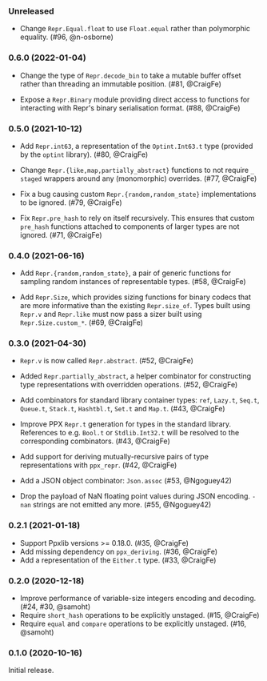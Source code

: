 ### Unreleased

- Change `Repr.Equal.float` to use `Float.equal` rather than polymorphic equality. (#96, @n-osborne)

### 0.6.0 (2022-01-04)

- Change the type of `Repr.decode_bin` to take a mutable buffer offset rather
  than threading an immutable position. (#81, @CraigFe)

- Expose a `Repr.Binary` module providing direct access to functions for
  interacting with Repr's binary serialisation format. (#88, @CraigFe)

### 0.5.0 (2021-10-12)

- Add `Repr.int63`, a representation of the `Optint.Int63.t` type (provided by
  the `optint` library). (#80, @CraigFe)

- Change `Repr.{like,map,partially_abstract}` functions to not require `_
  staged` wrappers around any (monomorphic) overrides. (#77, @CraigFe)

- Fix a bug causing custom `Repr.{random,random_state}` implementations to be
  ignored. (#79, @CraigFe)

- Fix `Repr.pre_hash` to rely on itself recursively. This ensures that custom
  `pre_hash` functions attached to components of larger types are not ignored.
  (#71, @CraigFe)

### 0.4.0 (2021-06-16)

- Add `Repr.{random,random_state}`, a pair of generic functions for sampling
  random instances of representable types. (#58, @CraigFe)

- Add `Repr.Size`, which provides sizing functions for binary codecs that are
  more informative than the existing `Repr.size_of`. Types built using `Repr.v`
  and `Repr.like` must now pass a sizer built using `Repr.Size.custom_*`. (#69,
  @CraigFe)

### 0.3.0 (2021-04-30)

- `Repr.v` is now called `Repr.abstract`. (#52, @CraigFe)

- Added `Repr.partially_abstract`, a helper combinator for constructing type
  representations with overridden operations. (#52, @CraigFe)

- Add combinators for standard library container types: `ref`, `Lazy.t`,
  `Seq.t`, `Queue.t`, `Stack.t`, `Hashtbl.t`, `Set.t` and `Map.t`.
  (#43, @CraigFe)

- Improve PPX `Repr.t` generation for types in the standard library. References
  to e.g. `Bool.t` or `Stdlib.Int32.t` will be resolved to the corresponding
  combinators. (#43, @CraigFe)

- Add support for deriving mutually-recursive pairs of type representations
  with `ppx_repr`. (#42, @CraigFe)

- Add a JSON object combinator: `Json.assoc` (#53, @Ngoguey42)

- Drop the payload of NaN floating point values during JSON encoding. `-nan`
  strings are not emitted any more. (#55, @Ngoguey42)

### 0.2.1 (2021-01-18)

- Support Ppxlib versions >= 0.18.0. (#35, @CraigFe)
- Add missing dependency on `ppx_deriving`. (#36, @CraigFe)
- Add a representation of the `Either.t` type. (#33, @CraigFe)

### 0.2.0 (2020-12-18)

- Improve performance of variable-size integers encoding and decoding.
  (#24, #30, @samoht)
- Require `short_hash` operations to be explicitly unstaged.
  (#15, @CraigFe)
- Require `equal` and `compare` operations to be explicitly unstaged.
  (#16, @samoht)

### 0.1.0 (2020-10-16)

Initial release.
